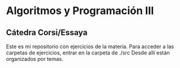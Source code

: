 # Algoritmos y Programación III
## Cátedra Corsi/Essaya

Este es mi repositorio con ejercicios de la materia.
Para acceder a las carpetas de ejercicios, entrar en la carpeta de ./src
Desde allí están organizados por temas.
